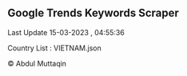 

## Google Trends Keywords Scraper 
 
Last Update 15-03-2023 , 04:55:36

Country List :
VIETNAM.json



© Abdul Muttaqin 
